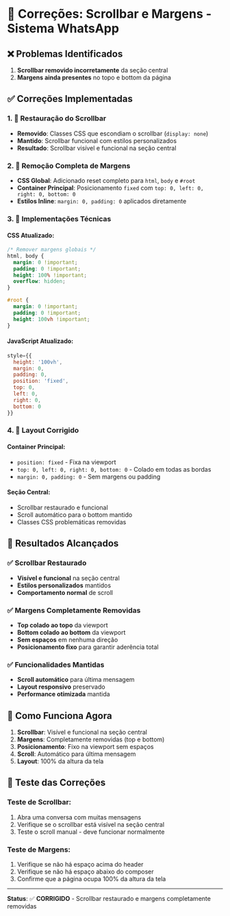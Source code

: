 # 🔧 Correções: Scrollbar e Margens - Sistema WhatsApp

## ❌ Problemas Identificados

1. **Scrollbar removido incorretamente** da seção central
2. **Margens ainda presentes** no topo e bottom da página

## ✅ Correções Implementadas

### 1. 🎯 Restauração do Scrollbar
- **Removido**: Classes CSS que escondiam o scrollbar (`display: none`)
- **Mantido**: Scrollbar funcional com estilos personalizados
- **Resultado**: Scrollbar visível e funcional na seção central

### 2. 🚫 Remoção Completa de Margens
- **CSS Global**: Adicionado reset completo para `html`, `body` e `#root`
- **Container Principal**: Posicionamento `fixed` com `top: 0, left: 0, right: 0, bottom: 0`
- **Estilos Inline**: `margin: 0, padding: 0` aplicados diretamente

### 3. 🔧 Implementações Técnicas

#### CSS Atualizado:
```css
/* Remover margens globais */
html, body {
  margin: 0 !important;
  padding: 0 !important;
  height: 100% !important;
  overflow: hidden;
}

#root {
  margin: 0 !important;
  padding: 0 !important;
  height: 100vh !important;
}
```

#### JavaScript Atualizado:
```javascript
style={{ 
  height: '100vh', 
  margin: 0, 
  padding: 0,
  position: 'fixed',
  top: 0,
  left: 0,
  right: 0,
  bottom: 0
}}
```

### 4. 📐 Layout Corrigido

#### Container Principal:
- `position: fixed` - Fixa na viewport
- `top: 0, left: 0, right: 0, bottom: 0` - Colado em todas as bordas
- `margin: 0, padding: 0` - Sem margens ou padding

#### Seção Central:
- Scrollbar restaurado e funcional
- Scroll automático para o bottom mantido
- Classes CSS problemáticas removidas

## 🎯 Resultados Alcançados

### ✅ Scrollbar Restaurado
- **Visível e funcional** na seção central
- **Estilos personalizados** mantidos
- **Comportamento normal** de scroll

### ✅ Margens Completamente Removidas
- **Top colado ao topo** da viewport
- **Bottom colado ao bottom** da viewport
- **Sem espaços** em nenhuma direção
- **Posicionamento fixo** para garantir aderência total

### ✅ Funcionalidades Mantidas
- **Scroll automático** para última mensagem
- **Layout responsivo** preservado
- **Performance otimizada** mantida

## 🔄 Como Funciona Agora

1. **Scrollbar**: Visível e funcional na seção central
2. **Margens**: Completamente removidas (top e bottom)
3. **Posicionamento**: Fixo na viewport sem espaços
4. **Scroll**: Automático para última mensagem
5. **Layout**: 100% da altura da tela

## 📱 Teste das Correções

### Teste de Scrollbar:
1. Abra uma conversa com muitas mensagens
2. Verifique se o scrollbar está visível na seção central
3. Teste o scroll manual - deve funcionar normalmente

### Teste de Margens:
1. Verifique se não há espaço acima do header
2. Verifique se não há espaço abaixo do composer
3. Confirme que a página ocupa 100% da altura da tela

---

**Status**: ✅ **CORRIGIDO** - Scrollbar restaurado e margens completamente removidas
